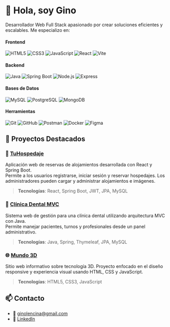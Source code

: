 # 👋 Hola, soy Gino

Desarrollador Web Full Stack apasionado por crear soluciones eficientes y escalables. Me especializo en:

#### **Frontend**
![HTML5](https://img.shields.io/badge/-HTML5-E34F26?logo=html5&logoColor=white&style=flat-square) ![CSS3](https://img.shields.io/badge/-CSS3-1572B6?logo=css3&logoColor=white&style=flat-square) ![JavaScript](https://img.shields.io/badge/-JavaScript-F7DF1E?logo=javascript&logoColor=black&style=flat-square) ![React](https://img.shields.io/badge/-React-61DAFB?logo=react&logoColor=black&style=flat-square) ![Vite](https://img.shields.io/badge/-Vite-646CFF?logo=vite&logoColor=white&style=flat-square)

#### **Backend**
![Java](https://img.shields.io/badge/-Java-007396?logo=java&logoColor=white&style=flat-square) ![Spring Boot](https://img.shields.io/badge/-Spring%20Boot-6DB33F?logo=spring-boot&logoColor=white&style=flat-square) ![Node.js](https://img.shields.io/badge/-Node.js-339933?logo=node.js&logoColor=white&style=flat-square) ![Express](https://img.shields.io/badge/-Express-000000?logo=express&logoColor=white&style=flat-square)

#### **Bases de Datos**
![MySQL](https://img.shields.io/badge/-MySQL-4479A1?logo=mysql&logoColor=white&style=flat-square) ![PostgreSQL](https://img.shields.io/badge/-PostgreSQL-336791?logo=postgresql&logoColor=white&style=flat-square) ![MongoDB](https://img.shields.io/badge/-MongoDB-47A248?logo=mongodb&logoColor=white&style=flat-square)

#### **Herramientas**
![Git](https://img.shields.io/badge/-Git-F05032?logo=git&logoColor=white&style=flat-square) ![GitHub](https://img.shields.io/badge/-GitHub-181717?logo=github&logoColor=white&style=flat-square) ![Postman](https://img.shields.io/badge/-Postman-FF6C37?logo=postman&logoColor=white&style=flat-square) ![Docker](https://img.shields.io/badge/-Docker-2496ED?logo=docker&logoColor=white&style=flat-square) ![Figma](https://img.shields.io/badge/-Figma-F24E1E?logo=figma&logoColor=white&style=flat-square)


## 🚀 Proyectos Destacados
### 🏨 [TuHospedaje](https://github.com/GinoL221/TuHospedaje)
Aplicación web de reservas de alojamientos desarrollada con React y Spring Boot.  
Permite a los usuarios registrarse, iniciar sesión y reservar hospedajes. Los administradores pueden cargar y administrar alojamientos e imágenes.

> **Tecnologías**: React, Spring Boot, JWT, JPA, MySQL

### 🦷 [Clínica Dental MVC](https://github.com/GinoL221/Clinica-Dental-MVC)
Sistema web de gestión para una clínica dental utilizando arquitectura MVC con Java.  
Permite manejar pacientes, turnos y profesionales desde un panel administrativo.

> **Tecnologías**: Java, Spring, Thymeleaf, JPA, MySQL

### 🌐 [Mundo 3D](https://github.com/GinoL221/Mundo-3D)
Sitio web informativo sobre tecnología 3D. Proyecto enfocado en el diseño responsive y experiencia visual usando HTML, CSS y JavaScript.

> **Tecnologías**: HTML5, CSS3, JavaScript

## 📫 Contacto
- 📧 ginolencina@gmail.com
- 💼 [LinkedIn](https://www.linkedin.com/in/ginolencina/)
